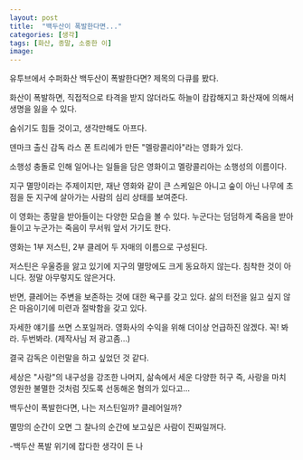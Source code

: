 ```yaml
---
layout: post
title:  "백두산이 폭발한다면..."
categories: [생각]
tags: [화산, 종말, 소중한 이]
image: 
---
```


유투브에서 수퍼화산 백두산이 폭발한다면? 제목의 다큐를 봤다.

화산이 폭발하면, 직접적으로 타격을 받지 않더라도 하늘이 캄캄해지고 화산재에 의해서 생명을 잃을 수 있다.

숨쉬기도 힘들 것이고, 생각만해도 아프다.

덴마크 출신 감독 라스 폰 트리에가 만든 "멜랑콜리아"라는 영화가 있다.

소행성 충돌로 인해 일어나는 일들을 담은 영화이고 멜랑콜리아는 소행성의 이름이다.

지구 멸망이라는 주제이지만, 재난 영화와 같이 큰 스케일은 아니고 숲이 아닌 나무에 초점을 둔 지구에 살아가는 사람의 심리 상태를 보여준다.

이 영화는 종말을 받아들이는 다양한 모습을 볼 수 있다. 누군다는 덤덤하게 죽음을 받아들이고 누군가는 죽음이 무서워 앞서 가기도 한다.

영화는 1부 저스틴, 2부 클레어 두 자매의 이름으로 구성된다.

저스틴은 우울증을 앓고 있기에 지구의 멸망에도 크게 동요하지 않는다. 침착한 것이 아니다. 정말 아무렇지도 않은거다.

반면, 클레어는 주변을 보존하는 것에 대한 욕구를 갖고 있다. 삶의 터전을 잃고 싶지 않은 마음이기에 미련과 절박함을 갖고 있다.

자세한 얘기를 쓰면 스포일꺼라. 영화사의 수익을 위해 더이상 언급하진 않겠다. 꼭! 봐라. 두번봐라. (제작사님 저 광고좀...)

결국 감독은 이런말을 하고 싶었던 것 같다.

세상은 "사랑"의 내구성을 강조한 나머지, 삶속에서 세운 다양한 허구 즉, 사랑을 마치 영원한 불멸한 것처럼 짓도록 선동해온 혐의가 있다고...

백두산이 폭발한다면, 나는 저스틴일까? 클레어일까?

멸망의 순간이 오면 그 찰나의 순간에 보고싶은 사람이 진짜일꺼다.

-백두산 폭발 위기에 잡다한 생각이 든 나
